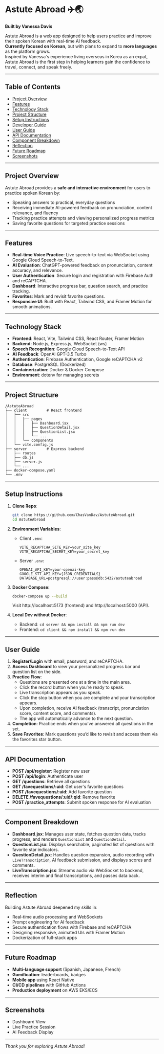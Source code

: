 # Astute Abroad ✈️🌏

**Built by Vanessa Davis**

Astute Abroad is a web app designed to help users practice and improve their spoken Korean with real-time AI feedback.  
**Currently focused on Korean**, but with plans to expand to **more languages** as the platform grows.  
Inspired by Vanessa\'s experience living overseas in Korea as an expat, Astute Abroad is the first step in helping learners gain the confidence to travel, connect, and speak freely.

---

## Table of Contents

- [Project Overview](#project-overview)
- [Features](#features)
- [Technology Stack](#technology-stack)
- [Project Structure](#project-structure)
- [Setup Instructions](#setup-instructions)
- [Developer Guide](#developer-guide)
- [User Guide](#user-guide)
- [API Documentation](#api-documentation)
- [Component Breakdown](#component-breakdown)
- [Reflection](#reflection)
- [Future Roadmap](#future-roadmap)
- [Screenshots](#screenshots)

---

## Project Overview

Astute Abroad provides a **safe and interactive environment** for users to practice spoken Korean by:

- Speaking answers to practical, everyday questions
- Receiving immediate AI-powered feedback on pronunciation, content relevance, and fluency
- Tracking practice attempts and viewing personalized progress metrics
- Saving favorite questions for targeted practice sessions

---

## Features

- **Real-time Voice Practice**: Live speech-to-text via WebSocket using Google Cloud Speech-to-Text.
- **AI Evaluation**: ChatGPT-powered feedback on pronunciation, content accuracy, and relevance.
- **User Authentication**: Secure login and registration with Firebase Auth and reCAPTCHA.
- **Dashboard**: Interactive progress bar, question search, and practice tracking.
- **Favorites**: Mark and revisit favorite questions.
- **Responsive UI**: Built with React, Tailwind CSS, and Framer Motion for smooth animations.

---

## Technology Stack

- **Frontend**: React, Vite, Tailwind CSS, React Router, Framer Motion
- **Backend**: Node.js, Express.js, WebSocket (ws)
- **Speech Recognition**: Google Cloud Speech-to-Text API
- **AI Feedback**: OpenAI GPT-3.5 Turbo
- **Authentication**: Firebase Authentication, Google reCAPTCHA v2
- **Database**: PostgreSQL (Dockerized)
- **Containerization**: Docker & Docker Compose
- **Environment**: dotenv for managing secrets

---

## Project Structure

```
/AstuteAbroad
├── client         # React frontend
│   ├── src
│   │   ├── pages
│   │   │   ├── Dashboard.jsx
│   │   │   ├── QuestionDetail.jsx
│   │   │   ├── QuestionList.jsx
│   │   │   └── ...
│   │   └── components
│   └── vite.config.js
├── server         # Express backend
│   ├── routes
│   ├── db.js
│   ├── server.js
│   └── ...
├── docker-compose.yaml
└── .env
```

---

## Setup Instructions

1. **Clone Repo**:
   ```bash
   git clone https://github.com/ChasVanDav/AstuteAbroad.git
   cd AstuteAbroad
   ```
2. **Environment Variables**:
   - Client `.env`:
     ```env
     VITE_RECAPTCHA_SITE_KEY=your_site_key
     VITE_RECAPTCHA_SECRET_KEY=your_secret_key
     ```
   - Server `.env`:
     ```env
     OPENAI_API_KEY=your-openai-key
     GOOGLE_STT_API_KEY={JSON_CREDENTIALS}
     DATABASE_URL=postgresql://user:pass@db:5432/astuteabroad
     ```
3. **Docker Compose**:

   ```bash
   docker-compose up --build
   ```

   Visit http://localhost:5173 (frontend) and http://localhost:5000 (API).

4. **Local Dev without Docker**:
   - Backend: `cd server && npm install && npm run dev`
   - Frontend: `cd client && npm install && npm run dev`

---

## User Guide

1. **Register/Login** with email, password, and reCAPTCHA.
2. **Access Dashboard** to view your personalized progress bar and question list on the side.
3. **Practice Flow**:
   - Questions are presented one at a time in the main area.
   - Click the record button when you’re ready to speak.
   - Live transcription appears as you speak.
   - Click the stop button when you are complete and your transcription appears.
   - Upon completion, receive AI feedback (transcript, pronunciation score, content score, and comments).
   - The app will automatically advance to the next question.
4. **Completion**: Practice ends when you've answered all questions in the set.
5. **Save Favorites**: Mark questions you’d like to revisit and access them via the favorites star button.

---

## API Documentation

- **POST /api/register**: Register new user
- **POST /api/login**: Authenticate user
- **GET /questions**: Retrieve all questions
- **GET /favequestions/:uid**: Get user's favorite questions
- **POST /favequestions/:uid**: Add favorite question
- **DELETE /favequestions/:uid/:qid**: Remove favorite
- **POST /practice_attempts**: Submit spoken response for AI evaluation

---

## Component Breakdown

- **Dashboard.jsx**: Manages user state, fetches question data, tracks progress, and renders `QuestionList` and `QuestionDetail`.
- **QuestionList.jsx**: Displays searchable, paginated list of questions with favorite star indicators.
- **QuestionDetail.jsx**: Handles question expansion, audio recording with `LiveTranscription`, AI feedback submission, and displays scores and comments.
- **LiveTranscription.jsx**: Streams audio via WebSocket to backend, receives interim and final transcriptions, and passes data back.

---

## Reflection

Building Astute Abroad deepened my skills in:

- Real-time audio processing and WebSockets
- Prompt engineering for AI feedback
- Secure authentication flows with Firebase and reCAPTCHA
- Designing responsive, animated UIs with Framer Motion
- Dockerization of full-stack apps

---

## Future Roadmap

- **Multi-language support** (Spanish, Japanese, French)
- **Gamification**: leaderboards, badges
- **Mobile app** using React Native
- **CI/CD pipelines** with GitHub Actions
- **Production deployment** on AWS EKS/ECS

---

## Screenshots

- Dashboard View
- Live Practice Session
- AI Feedback Display

---

_Thank you for exploring Astute Abroad!_
